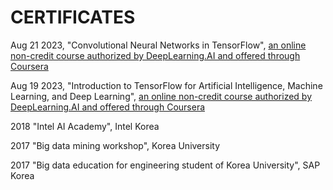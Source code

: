 # CERTIFICATES

Aug 21 2023, "Convolutional Neural Networks in TensorFlow", [an online non-credit course authorized by DeepLearning.AI and offered through Coursera](https://coursera.org/share/0ccb2d1caf21702edc0d1035fecdf525)

Aug 19 2023, "Introduction to TensorFlow for Artificial Intelligence, Machine Learning, and Deep Learning", [an online non-credit course authorized by DeepLearning.AI and offered through Coursera](https://coursera.org/share/dd835f119d2e2dbc39e1248e8f8a8f4e)

2018 "Intel AI Academy", Intel Korea

2017 "Big data mining workshop", Korea University

2017 "Big data education for engineering student of Korea University", SAP Korea
